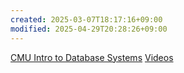 ```yaml
---
created: 2025-03-07T18:17:16+09:00
modified: 2025-04-29T20:28:26+09:00
---
```


[CMU Intro to Database Systems](https://15445.courses.cs.cmu.edu/fall2024/)
[Videos](https://www.youtube.com/playlist?list=PLSE8ODhjZXjYDBpQnSymaectKjxCy6BYq)

